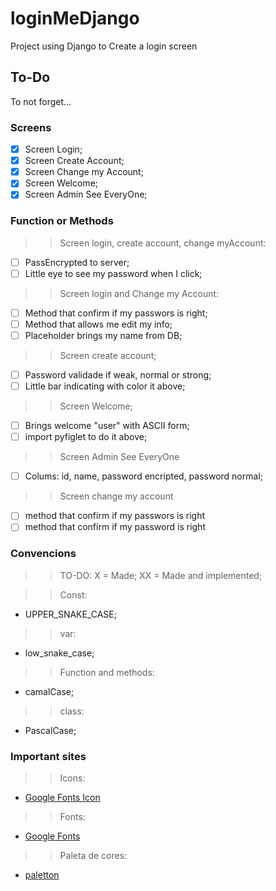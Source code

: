 # loginMeDjango
Project using Django to Create a login screen

## To-Do
To not forget...

### Screens
- [x] Screen Login;
- [x] Screen Create Account;
- [x] Screen Change my Account;
- [x] Screen Welcome;
- [x] Screen Admin See EveryOne;

### Function or Methods
>> Screen login, create account, change myAccount:
- [ ] PassEncrypted to server;
- [ ] Little eye to see my password when I click;

>> Screen login and Change my Account:
- [ ] Method that confirm if my passwors is right;
- [ ] Method that allows me edit my info;
- [ ] Placeholder brings my name from DB;

>> Screen create account;
- [ ] Password validade if weak, normal or strong;
- [ ] Little bar indicating with color it above;

>> Screen Welcome;
- [ ] Brings welcome "user" with ASCII form;
- [ ] import pyfiglet to do it above;

>> Screen Admin See EveryOne
- [ ] Colums: id, name, password encripted, password normal;

>> Screen change my account
- [ ] method that confirm if my passwors is right
- [ ] method that confirm if my password is right 

### Convencions
>> TO-DO:
X = Made;
XX = Made and implemented;

>> Const:
- UPPER_SNAKE_CASE;

>> var:
- low_snake_case;

>> Function and methods:
- camalCase;

>> class:
- PascalCase;

### Important sites
>> Icons:
- [Google Fonts Icon](https://fonts.google.com/icons)

>> Fonts:
- [Google Fonts](https://fonts.google.com/)

>> Paleta de cores:
- [paletton](https://paletton.com/#uid=33q160kJ+jCvZsNCBnOQDeQWv8W)
